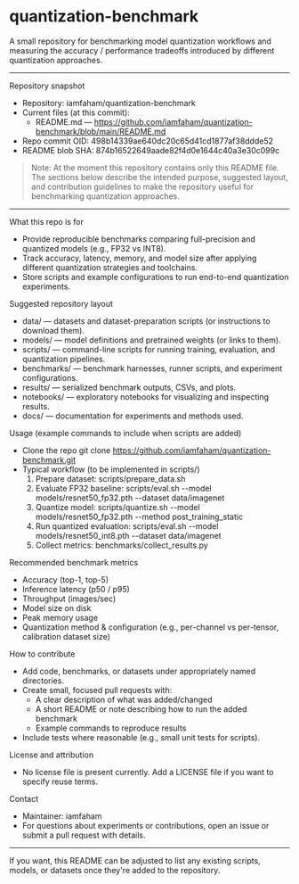 # quantization-benchmark

A small repository for benchmarking model quantization workflows and measuring the accuracy / performance tradeoffs introduced by different quantization approaches.

---

Repository snapshot
- Repository: iamfaham/quantization-benchmark
- Current files (at this commit):
  - README.md — https://github.com/iamfaham/quantization-benchmark/blob/main/README.md
- Repo commit OID: 498b14339ae640dc20c65d41cd1877af38ddde52
- README blob SHA: 874b16522649aade82f4d0e1644c40a3e30c099c

> Note: At the moment this repository contains only this README file. The sections below describe the intended purpose, suggested layout, and contribution guidelines to make the repository useful for benchmarking quantization approaches.

---

What this repo is for
- Provide reproducible benchmarks comparing full-precision and quantized models (e.g., FP32 vs INT8).
- Track accuracy, latency, memory, and model size after applying different quantization strategies and toolchains.
- Store scripts and example configurations to run end-to-end quantization experiments.

Suggested repository layout
- data/ — datasets and dataset-preparation scripts (or instructions to download them).
- models/ — model definitions and pretrained weights (or links to them).
- scripts/ — command-line scripts for running training, evaluation, and quantization pipelines.
- benchmarks/ — benchmark harnesses, runner scripts, and experiment configurations.
- results/ — serialized benchmark outputs, CSVs, and plots.
- notebooks/ — exploratory notebooks for visualizing and inspecting results.
- docs/ — documentation for experiments and methods used.

Usage (example commands to include when scripts are added)
- Clone the repo
  git clone https://github.com/iamfaham/quantization-benchmark.git
- Typical workflow (to be implemented in scripts/)
  1. Prepare dataset: scripts/prepare_data.sh
  2. Evaluate FP32 baseline: scripts/eval.sh --model models/resnet50_fp32.pth --dataset data/imagenet
  3. Quantize model: scripts/quantize.sh --model models/resnet50_fp32.pth --method post_training_static
  4. Run quantized evaluation: scripts/eval.sh --model models/resnet50_int8.pth --dataset data/imagenet
  5. Collect metrics: benchmarks/collect_results.py

Recommended benchmark metrics
- Accuracy (top-1, top-5)
- Inference latency (p50 / p95)
- Throughput (images/sec)
- Model size on disk
- Peak memory usage
- Quantization method & configuration (e.g., per-channel vs per-tensor, calibration dataset size)

How to contribute
- Add code, benchmarks, or datasets under appropriately named directories.
- Create small, focused pull requests with:
  - A clear description of what was added/changed
  - A short README or note describing how to run the added benchmark
  - Example commands to reproduce results
- Include tests where reasonable (e.g., small unit tests for scripts).

License and attribution
- No license file is present currently. Add a LICENSE file if you want to specify reuse terms.

Contact
- Maintainer: iamfaham
- For questions about experiments or contributions, open an issue or submit a pull request with details.

---

If you want, this README can be adjusted to list any existing scripts, models, or datasets once they're added to the repository.